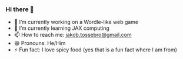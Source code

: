 ### Hi there 👋

- 🔭 I’m currently working on a Wordle-like web game
- 🌱 I’m currently learning JAX computing
- 📫 How to reach me: jakob.tossebro@gmail.com
- 😄 Pronouns: He/Him
- ⚡ Fun fact: I love spicy food (yes that is a fun fact where I am from)

